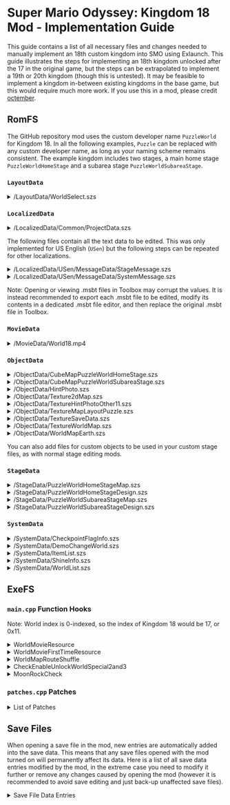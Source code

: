 # Super Mario Odyssey: Kingdom 18 Mod - Implementation Guide

This guide contains a list of all necessary files and changes needed to manually implement an 18th custom kingdom into SMO using Exlaunch. This guide illustrates the steps for implementing an 18th kingdom unlocked after the 17 in the original game, but the steps can be extrapolated to implement a 19th or 20th kingdom (though this is untested). It may be feasible to implement a kingdom in-between existing kingdoms in the base game, but this would require much more work. If you use this in a mod, please credit [octember](https://github.com/octember8/SMO-Kingdom-18).

## RomFS

The GitHub repository mod uses the custom developer name `PuzzleWorld` for Kingdom 18. In all the following examples, `Puzzle` can be replaced with any custom developer name, as long as your naming scheme remains consistent. The example kingdom includes two stages, a main home stage `PuzzleWorldHomeStage` and a subarea stage `PuzzleWorldSubareaStage`.

### `LayoutData`

<details>
<summary>/LayoutData/WorldSelect.szs</summary>

This file contains the layout information of the world map select screen. First, `/layout.lyarc/blyt/WorldSelect.bflyt` must be edited to add the node pane group for the custom kingdom. 

Create a Null Pane, name it `World18` and place it in `/RootPane/All/World/Pos`. Set the size of the pane to `30 x 40`, and its position to `(684,0)` (each `WorldXX` pane is offset by 76 units). Set `Pane Visible` to false and `Influence transparency to children` to true.

Create another Null Pane, name it `ParWorld18` and make it a child of the `World18` pane. Set the size of the pane to `396.34 x 635.28`, and its position to `(0,0)`. Set `Pane Visible` to true and `Influence transparency to children` to true.

Create another Null Pane, name it `ParIcon18` and make it a child of the `World18` pane. Set the size of the pane to `31.2 x 52.3`, and its position to `(0,-46)`. Set `Pane Visible` to true and `Influence transparency to children` to true. Set `Part Scaling` to `Scaling`.

Note: Toolbox may export the .bflyt file incorrectly. If the world map layout does not appear correctly, use a hex editor to manually fix the file. Use this [bflyt documentation](https://mk8.tockdom.com/w/index.php?title=BFLYT_(File_Format)) to edit the values. The issue will likely be located in the `grp1` section, as it will be missing the `World18` pane. If you are using this for a custom 18th kingdom mod, it may just be easier to use the `WorldSelect.szs` file from the the repo to avoid this hassle.

---

Next, `/layout.lyarc/anim` includes the position and visibility for each node pane for all unlocking scenarios. `/layout.lyarc/anim/WorldSelect_WorldXX.bflan` contains the animation data for all the panes where `WorldXX` is the most recently unlocked kingdom. Note that there already exists a `WorldSelect_World18.bflan` file, this represents the postgame unlocking scenario where all kingdoms have been completed and the paths form a complete loop, connecting Darker Side to Mushroom Kingdom. All the .bflan files must be edited to include data for the `World18` pane. After editing the anim data, `WorldSelect_World19.bflan` will be the file used to represent the postgame unlock scenario.

Rename `WorldSelect_World18.bflan` to `WorldSelect_World19.bflan`. In the .bflan file, add an Animation Group to `Animation Info`, setting the Type as `Pane` and the name as `World18`. Add an Animation Group to that `World18` group, with Type `Visibility`. Add a Target to that `Visibility` group, with Target `Visibility` and Curve Type `Step`. Add a keyframe to the Target, setting the Slope as `0`, the Frame as `0` and the Value as `1`. Go to `/World/PaneSRT/ScaleX/Key Frame 0`, and set the Value to `0.8`. Go to `/World/PaneSRT/ScaleY/Key Frame 0`, and set the Value to `0.8`. Go to `/Pos/PaneSRT/TranslateX/Key Frame 0`, and set the Value to `-110`. Go to `/WinLine/PaneSRT/TranslateX/Key Frame 0`, and set the Value to `38`. In `Tag Info`, set both of the Frame values to `19`, the Animation Order to `20`, and the Name to `World19`.

The above process outlines the general steps to be repeated for each .bflan file. For all the other files (excluding `WorldSelect_Wait.bflan`, `WorldSelect_End.bflan`, `WorldSelect_TalkEnd.bflan`, `WorldSelect_TalkAppear.bflan`, `WorldSelect_Appear.bflan`), perform the following steps, which are similar to those above. In every .bflan file, add an Animation Group to `Animation Info`, setting the Type as `Pane` and the name as `World18`. Add an Animation Group to that `World18` group, with Type `Visibility`. Add a Target to that `Visibility` group, with Target `Visibility` and Curve Type `Step`. Add a keyframe to the Target, setting the Slope as `0` and the Value as `0`. The Frame number depends on the the `WorldXX` number of the .bflan file: `18 - 1 - XX`. So for `WorldSelect_World1.bflan`, the Frame would be `16`, and for `WorldSelect_World17.bflan`, the Frame would be `0`. For `WorldSelect_Test00.bflan`, assign the Key Frame data so Slope is `0`, Frame is `0`, and Value is `1`.

Finally, duplicate `WorldSelect_World17.bflan` and name the copy `WorldSelect_World18.bflan`. Set the Value of `/World/PaneSRT/ScaleX/Key Frame 0` and `/World/PaneSRT/ScaleY/Key Frame 0` to `0.8`. Set the Value of `/Pos/PaneSRT/TranslateX/Key Frame 0` to `-110`. Set the Value of `/WinLine/PaneSRT/TranslateX/Key Frame 0` to `38`. Set the Value of `/WinLine/PaneSRT/SizeX/Key Frame 0` to `1316`. For every other `WorldXX` pane, from `World1` to `World18`, subtract `1` from the Frame value of every Key Frame. Set the Value of `/World18/Visibility/Visibility/Key Frame 0` to `1`. Finally, in `Tag Info`, set both of the Frame values to `18`, the Animation Order to `19`, and the Name to `World18`.

Note: If you want to know where these numbers come from, the `/World/PaneSRT/Scale` values decrement by about `0.055` for each new kingdom unlock. For Darker Side, this value is `0.83`, but instead of `0.775` I rounded to `0.8` for a better fit. The `/Pos/PaneSRT/TranslateX` values decrease by `38` for each new kingdom unlock. Darker Side's value is `-72`, leading to the custom kingdom value of `-110`. The `/WinLine/PaneSRT/TranslateX` values increase by `38` for each new kingdom unlock. Darker Side's value is `0`, leading to the custom kingdom value of `38`. The `/Pos/PaneSRT/SizeX` values increase by `76` for each new kingdom unlock. Darker Side's value is `1240`, leading to the custom kingdom value of `1316`. The Visibility Key Frame Values (`0` or `1`) determines if each pane should be hidden or shown.

If you are implementing more than one new kingdom, use the above numbers to figure out the pane data Values for `WorldSelect_World19.bflan` and `WorldSelect_World20.bflan`. The Visibility data must be set such that any kingdoms with an index higher than the currently unlocked kingdom must be hidden (Visibility Value of `0`). Again, if you are only implementing a single new custom kingdom, it recommend to just use `WorldSelect.szs` file from the GitHub repo instead of doing all this finicky editing.
</details>

### `LocalizedData`

<details>
<summary>/LocalizedData/Common/ProjectData.szs</summary>

This file contains a .msbp file, which contains a list of all of the text files used in the game. In Toolbox, export `ProjectData.msbp`. In a dedicated .msbp editor, add the directories of any new custom text files; the example adds `StageMessage/Puzzle/PuzzleWorldHomeStage.mstxt` and `StageMessage/Puzzle/PuzzleWorldSubareaStage.mstxt`. Replace the .msbp file in Toolbox with the edited file.

</details>


The following files contain all the text data to be edited. This was only implemented for US English (`USen`) but the following steps can be repeated for other localizations.

<details>

<summary>/LocalizedData/USen/MessageData/StageMessage.szs</summary>

- `PuzzleWorldHomeStage.msbt`
  - This file contains the text for the custom kingdom stage, including moon names, location areas, etc. The use and editing of stage text files are explained in other modding guides and will not be covered here. These files can be created by duplicating and editing existing .msbt text files. These files should be named the same as the corresponding stage .szs file.
- `PuzzleWorldSubareaStage.msbt`
  - A stage text file should be created for every subarea stage containing text. 

</details>

<details>

<summary>/LocalizedData/USen/MessageData/SystemMessage.szs</summary>

- `WorldMap.msbt`
  - This file contains the text spoken by Cappy in the kingdom select menu. Add a new string `UnlockWorld_Puzzle` to add text for Cappy to say when unlocking the new custom kingdom. This text will have various unprintable characters for formatting (controlling the number of text boxes to cycle through), so it's recommended to copy the data from another `UnlockWorld` string, and changing the text to begin with `WorldMap016`, followed by the formatted text to be displayed in-game.
- `IconTag.msbt`
  - The game has a special font that renders the pictograms seen in text, including regional coin symbols and moon icons. This file contains the data for which symbols are used to represent each kingdom's regional coin and colored moon icons. Add a new string `CoinCollectIcon_Puzzle` and copy the data from the kingdom you want to have the regional coin icon from (if your kingdom does not have regional coins, a kingdom should still be chosen but it does not matter which). Add another new string `ShineIcon_Puzzle` and copy the data from a kingdom with the same colored moons as the custom kingdom.
- `StageMap.msbt`
  - This file contains the in-game name of all of the kingdoms. Add a new string `WorldName_Puzzle` and write the name of the kingdom (e.g. `Metro Kingdom`). Add another new string `RegionName_Puzzle` and write the name of the kingdom's region (e.g. `New Donk City`).
- `Tutorial.msbt`
  - This file is not strictly necessary, but it contains all the data for sign text (and also all the control guide text that pops up in-game). To add text for a new sign, add a new string named whatever you like, as long as it doesn't already exist (e.g. `ExampleSignText`). This string can contain no information, as it usually contains the data for control guide text that appears after reading a sign, which is not necessary. For the text that is actually displayed when reading a sign, add another new string named the same as the first, but append `_Explain` to the name (e.g. `ExampleSignText_Explain`). This text will have various unprintable characters for formatting (controlling the number of text boxes to cycle through), so it's recommended to copy the data from another `_Explain` string, and changing the `MoveWorldTipsXX` string for your own 13-character identifier and 2-digit number (e.g. `ExampleText__01`), followed by the formatted text to be displayed in-game.
- `StageMapMessage.msbt`
  - This file contains all the text displayed on the maps (brochures) for each kingdom. Many strings will be added in this file.
  - `TxtCaption00_Puzzle` contains the caption below the kingdom name in the top left corner of the map.
  - `TxtCaption01_Puzzle` to `TxtCaption05_Puzzle` contain the captions for each of the 5 images in the map.
  - `TxtCaption06_Puzzle` contains the caption for the small image in the bottom left corner of the map.
  - `TxtContents01_Puzzle` to `TxtContents05_Puzzle` contain the paragraphs of text associated with each of the 5 images in the map.
  - `TxtContents07_Puzzle` contains the "Three Keys to the Kingdom" numbered text in the bottom right the map.
  - `TxtData01_Puzzle` contains the "Population", "Size", and "Locals" information, each on a different line.
  - `TxtData02_Puzzle` contains the "Currency", "Industry", and "Temperature" information, each on a different line.
  - `TxtRegionCaption_Puzzle` contains the caption below the kingdom's region name.
  - `TxtTitle01_Puzzle` to `TxtTitle05_Puzzle` contain the titles for each of the 5 images in the map.
- `StageName.msbt`
  - This file contains nearly identical data as `StageMap.msbt`. Add a new string `WorldName_Puzzle` and write the name of the kingdom. Add another new string `RegionName_Puzzle` and write the name of the kingdom's region.

</details>

Note: Opening or viewing .msbt files in Toolbox may corrupt the values. It is instead recommended to export each .msbt file to be edited, modify its contents in a dedicated .msbt file editor, and then replace the original .msbt file in Toolbox.

### `MovieData`

<details>
<summary>/MovieData/World18.mp4</summary>

This file contains the preview video in the kingdom select menu for the new custom kingdom. It should be a .mp4 file with dimensions `640 x 352` and have no audio, but there are no specific restrictions on video length or framerate.
</details>

### `ObjectData`

<details>
<summary>/ObjectData/CubeMapPuzzleWorldHomeStage.szs</summary>

This file contains the cube map data for the `PuzzleWorldHomeStage` stage. Cube maps will not be covered in this guide (it may be easier to duplicate an existing cube map from the game). Don't forget to rename the .bfres file inside the .szs to `CubeMapPuzzleWorldHomeStage.bfres`.
</details>

<details>
<summary>/ObjectData/CubeMapPuzzleWorldSubareaStage.szs</summary>

Cube maps for all custom subarea stages should also be included (ensure the files are named correctly).
</details>

<details>
<summary>/ObjectData/HintPhoto.szs</summary>

This file is not necessary, but it contains preview textures for hint art. If your new kingdom includes custom hint art, replace `/HintPhoto.bfres/Textures/HintPhoto_alb.23` with a scaled-down image of your hint art (dimensions `320 x 180`). `HintPhoto_alb.23` to `HintPhoto_alb.26` are unused hint art images which can be overwritten.
</details>

<details>
<summary>/ObjectData/Texture2dMap.szs</summary>

This file contains the main images for each kingdom's map (the image with the large coordinate grid). This image has dimensions `2048 x 2048`, place the image into `/Texture2dMap.bfres/Textures` and name it `PuzzleWorldHomeStage`. If your kingdom has different maps for different scenarios, append the corresponding scenario number to each image. Each map also has a corresponding .byml file in the root directory of the file describing translation data to align the mario marker on the map. Duplicate an existing .byml file and rename it to `PuzzleWorldHomeStage.byml`. The `ProjMatrix`, `ViewMatrix` and `ProjViewMatrix` arrays control the scale and positioning of the map relative to the in-game coordinate system (Spotlight coordinate values are multiplied by 100 in the arrays).
</details>

<details>
<summary>/ObjectData/TextureHintPhotoOther11.szs</summary>

If your new kingdom has custom hint art, this file will contain the image (continuing the naming pattern used in Dark Side). Duplicate an existing `TextureHintPhotoXXX.szs` file and rename it (and the .bfres file inside it) to `TextureHintPhotoOther11`. Replace the image in `\TextureHintPhotoOther11.bfres\Textures` with the hint art image (dimensions `1280 x 720`) and name it `Other11`.
</details>

<details>
<summary>/ObjectData/TextureMapLayoutPuzzle.szs</summary>

This file contains the images for the custom kingdom's map. Duplicate an existing `TextureMapLayoutXXX.szs` file and rename it (and the .bfres file inside it) to `TextureMapLayoutPuzzle`. Replace the images in `\TextureMapLayoutPuzzle.bfres\Textures` with the following:
- `PuzzlePicImage00`: The large image in the top left of the map, behind the kingdom name (`1024 x 600`)
- `PuzzlePicImage01`: First captioned image (`440 x 512`)
- `PuzzlePicImage02`: Second captioned image (`440 x 240`)
- `PuzzlePicImage03`: Third captioned image (`504 x 432`)
- `PuzzlePicImage04`: Fourth captioned image (`440 x 472`)
- `PuzzlePicImage05`: Fifth captioned image (`440 x 232`)
- `PuzzlePicImage06`: The small image in the bottom left corner of the map (`64 x 64`)
- `PuzzlePicImage07`: The banner in the bottom right corner of the map (`1024 x 256`)
</details>

<details>
<summary>/ObjectData/TextureSaveData.szs</summary>

This file contains the images used in the save file icons. In `/TextureSaveData.bfres/Textures` add the save file image, with dimensions `160 x 90`, and rename it `PuzzleWorld00`. The number in the name represents which scenario uses the image; duplicate the image and rename the copy to `PuzzleWorld`. This new image is the image for the last scenario used by the custom kingdom. Some kingdoms instead have images ending in `ED` instead of a number, these represent World Peace scenarios, but any new custom kingdom would not need these images.
</details>

<details>
<summary>/ObjectData/TextureWorldMap.szs</summary>

When a kingdom is being unlocked for the first time in the world map, the preview video is replaced with a static preview image, contained in this file. In `/TextureWorldMap.bfres/Textures` add the preview image, with dimensions `640 x 352`, and rename it `PuzzlePicImage`.
</details>

<details>
<summary>/ObjectData/WorldMapEarth.szs</summary>

This file contains the globe and moon objects seen in the world map menu. The globe model contains a skeleton storing the point positions of the kingdoms on the world map. In `/WorldMapEarth.bfres/Models/WorldMapEarth/Skeleton/WorldMapEarth` create a new bone (duplicate an existing world bone) and name it `W18`. Change the position of the bone to point to where you want your kingdom to be located on the world map (preferably located between Darker Side and Mushroom Kingdom) And set the rotation accordingly. Set the bone's Index to `21` and turn `Scale One`, `Scale Uniform`, and `Scale Volume One` to true. If you want to add your custom kingdom to the globe's textures, go to `/WorldMapEarth.bfres/Textures` and edit the relevant `Earth_` texture files (or the `MoonBase_` texture files if your kingdom is placed on the moon).
</details>

You can also add files for custom objects to be used in your custom stage files, as with normal stage editing mods.

### `StageData`

<details>
<summary>/StageData/PuzzleWorldHomeStageMap.szs</summary>

This file contains the actual stage data for the custom kingdom. Stage editing will not be covered in this guide. The only things to note is that any new stage map file should match the name of the stage in the world list data, and any multi moon scenarios should match what is defined in the world list data.
</details>

<details>
<summary>/StageData/PuzzleWorldHomeStageDesign.szs</summary>

This file contains the design stage data for the custom kingdom. Ensure it is named correctly.
</details>

<details>
<summary>/StageData/PuzzleWorldSubareaStageMap.szs</summary>

Any number of subarea stages can be added to the custom kingdom. The stage map file name should match the corresponding entry in the world list data.
</details>

<details>
<summary>/StageData/PuzzleWorldSubareaStageDesign.szs</summary>

Every subarea stage should also have design stage data. Ensure it is named correctly.
</details>

### `SystemData`

<details>
<summary>/SystemData/CheckpointFlagInfo.szs</summary>

This file contains the checkpoint flag data for all kingdoms. Every kingdom has an associated .byml file in the root directory corresponding to every scenario. Duplicate one of these files and rename it to `FlagList_PuzzleWorldHomeStage_1.byml`. The .byml contains a `FlagList` array, where each entry contains a dictionary represents a checkpoint flag present in the scenario (if your kingdom has no checkpoints, this array can be left empty). These dictionaries contain a `FlagIdStr` element containing the stage obj ID of the checkpoint object, and a `Trans` element containing the position of the flag (with Spotlight coordinate values multiplied by 100). Add as many entries into the `FlagList` array as needed, and duplicate the created .byml for each scenario for the custom kingdom.
</details>

<details>
<summary>/SystemData/DemoChangeWorld.szs</summary>

This file contains the data for the time/weather environment seen in the cutscenes where the Odyssey travels between kingdoms. The file contains `GraphicsPreset.byml` which gives the enumeration for each environment (`0` for Day, `1` for Evening, `2` for Night, etc.). Open the other present file `WorldInfo.byml` and add a new entry to the end. This new entry should have a `DefaultGraphicsType` element (containing the enumeration for the chosen cutscene environment for the custom kingdom) and a `ScenarioInfo` element (which can just be set to null).
</details>

<details>
<summary>/SystemData/ItemList.szs</summary>

This file contains the collectible data for every kingdom. `\WorldItemTypeList.byml` contains the moon color and regional coin shape data for each kingdom (moon colors are represented by letters, and regional coin shapes are represented by numbers). Open this file and a new entry to the end. This entry should have a `CoinCollect` element (containing the letter representing the regional coin shape for your kingdom), a `Shine` element (containing the number representing the moon color for your kingdom), and a `WorldName` element (containing the kingdom name, e.g. `Puzzle`).
</details>

<details>
<summary>/SystemData/ShineInfo.szs</summary>

This file contains information about each kingdom's moons. Each .byml file contains a list of moons for every kingdom. Duplicate one of these .byml files and rename it `ShineList_PuzzleWorldHomeStage`. This .byml contains a `ShineList` array, containing dictionaries representing each moon in the kingdom. Add dictionary entries for every moon in the custom kingdom. These dictionaries will have the following entries:
- `HintIdx`: The order to request hints for moons, should the kingdom have a hint NPC
- `IsAchievement`: Is the moon an Archivist Toadette moon (set to false)
- `IsGrand`: Is the moon a multimoon
- `IsMoonRock`: Is the moon unlocked after hitting the moon rock
- `MainScenarioNo`: The quest number of the moon (set to `-1` if the moon is not part of an objective)
- `ObjId`: The stage obj ID of the moon
- `ObjectName`: Developer object notes (not necessary, just copy from an existing moon)
- `ProgressBitFlag`: The decimal representation of the bitflag determining which scenarios the moon is active in (copy from an existing moon)
- `ScenarioName`: Developer scenario notes (not necessary, just copy from an existing moon)
- `StageName`: The stage file the moon is located in (e.g. `PuzzleWorldSubareaStage`)
- `UniqueId`: A unique ID to given each moon (starting from 2000 should prevent overlaps)
- `Trans`: The position of the moon (with Spotlight coordinate values multiplied by 100)

Additionally, there is another .byml file `ShinePosList.byml` in the root directory. Add a dictionary entry for each custom moon, with a `UniqueId` element matching the one given in the above .byml file, and one or more elements labelled with numbers, representing the corresponding coordinates of the moon in each numbered scenario the moon exists in.

Moons that exist in subareas should be assigned the coordinates of the pipe/door in the main world home stage that leads to the subarea.
</details>

<details>
<summary>/SystemData/WorldList.szs</summary>

This file contains the list of kingdoms of the game; it's the most vital file to edit. Edit the following .byml files:
- `WorldListFromDb.byml`: Kingdom list
  - Add a dictionary entry with these elements:
    - `AfterEndingScenario`: The postgame scenario (set to `0`)
    - `ClearMainScenario`: The World Peace scenario (set to `0`)
    - `MoonRockScenario`: The scenario where the moon rock is unlocked (set to the stage's assigned moon rock scenario, else set to `0`)
    - `Name`: The custom kingdom's main stage name (set to `PuzzleWorldHomeStage`)
    - `ScenarioNum`: The number of scenarios for the kingdom
    - `WorldName`: The developer name of the kingdom (set to `Puzzle`)
    - `MainQuestInfo`: An array containing data for the kingdom's quests/objectives (set the array length to the number of kingdom scenarios and fill with `0`s)
    - `StageList`: An array of dictionaries storing every stage associated with the kingdom. Add an entry for every main or subarea stage, with an element `category` containing the type of stage (`MainStage`, `MainRouteStage`, or `ExStage`, etc.) and an element `name` containing the stage file name (e.g. `PuzzleWorldSubareaStage`)
- `StageLockList.byml`: Kingdom moon requirements
  - Add a dictionary entry to the `StageLockList` array with these elements:
    - `IsCountTotal`: Whether the moon requirement a total or relative to the last unlocked kingdom (set to true)
    - `IsCrash`: Whether the Odyssey crashes onto the custom kingdom (set to false)
    - `ShineNumInfo`: The number of moons needed to unlock the kingdom (set to any number, or to `880` as a 100% completion unlock)
- `StagePosList.byml`: Subarea stage positions
  - For every subarea stage in the custom kingdom, add a dictionary entry with the same name as the custom subarea. In each entry, add a dictionary containing the position of the subarea entrance from the main world home stage (with Spotlight coordinate values multiplied by 100). For every scenario this subarea is accessible, duplicate this coordinate dictionary and name each entry after its corresponding scenario number. For scenarios where the subarea is inaccessible, add an empty dictionary with the corresponding scenario number.
- `ExStageList.byml`: List of ExStage subareas
  - ExStage subareas are common stages containing a main moon and a secondary hidden moon. Add the names of any custom ExStage subareas to this file.
- `CollectCoinNum.byml`: Regional coin number list
  - This file contains a list of how many regional coins are in each kingdom. Add a dictionary entry with an element `CollectCoinNum` containing the number of regional coins for the custom kingdom, and an element `WorldName` containing the name of the kingdom.
- `WorldResource.byml`: Resource list
  - The function of this file is lesser known, but is assumed to contain a list of all resources loaded for each kingdom. Each dictionary entry contains a `WorldResource` array containing general objects to be loaded in each kingdom, and `ScenarioX` arrays containing objects loaded specifically for each scenario. It's recommended to copy a dictionary entry from a similar kingdom, and rename the entry's `WorldName` element to `Puzzle`. Then, remove and replace objects that do not need to be loaded for the custom kingdom with any other objects that should be loaded instead.
- `WorldList.byml`: Kingdoms List
  - Add a dictionary entry with these elements:
    - `AfterEndingScenario`: The postgame scenario (set to `0`)
    - `ClearMainScenario`: The World Peace scenario (set to `0`)
    - `MoonRockScenario`: The scenario where the moon rock is unlocked (set to the stage's assigned moon rock scenario, else set to `0`)
    - `Name`: The custom kingdom's main stage name (set to `PuzzleWorldHomeStage`)
    - `ScenarioNum`: The number of scenarios for the kingdom
    - `WorldName`: The developer name of the kingdom (set to `Puzzle`)
    - `MainQuestInfo`: An array containing data for the kingdom's quests/objectives (set the array length to the number of kingdom scenarios and fill with `0`s)
- `StageList.byml`: List of debug stages
  - Add a dictionary entry with an element `DevelopName` containing the world name for the custom kingdom, and an element `StageName` containing the name of the home stage.
- `CoinCollectList.byml`: Regional coin list
  - This file contains a list of every regional coin in the game. Add a dictionary entry to the `Table` array for every regional coin in the custom kingdom; having an element `ObjId`, containing the stage obj ID of the regional coin, an element `StageName`, containing the stage file name where the coin is located, and an element `UniqueId`, containing a unique given to each regional coin (starting from 2050 should prevent overlaps). The .byml root also contains a `UniqueIdMax` entry limiting the number of unique IDs; this value should be increased accordingly if the custom kingdom has any regional coins.

</details>



## ExeFS

### `main.cpp` Function Hooks

Note: World index is 0-indexed, so the index of Kingdom 18 would be 17, or 0x11.

<details>
<summary>WorldMovieResource</summary>

```c++
HOOK_DEFINE_INLINE(WorldMovieResource) {
    static void Callback(exl::hook::InlineCtx* ctx) {
        if (ctx->X[23] == 0x110) {
            *(char**)(ctx->X[0]+ctx->X[23]) = "content:/MovieData/World18.mp4";
        } else {
            *(char**)(ctx->X[0]+ctx->X[23]) = (char*)ctx->X[8];
        }
    }
}
```
Inline hook at `0x508D70`. In the world map, each kingdom has a video preview, stored at `content:/MovieData/WorldXX.mp4`. The video file names are hardcoded, so the video resource name for World18 must be manually added in. If register X23 is equal to 0x10 multiplied by the index of the custom kingdom, load the corresponding video file name into the registers.

</details>

<details>
<summary>WorldMovieFirstTimeResource</summary>

```c++
HOOK_DEFINE_INLINE(WorldMovieFirstTimeResource) {
    static void Callback(exl::hook::InlineCtx* ctx) {
        if (ctx->X[23] == 0x110) {
            ctx->X[2] = (long)"PuzzlePicImage";
        } else {
            ctx->X[2] = (long)*(char**)(ctx->X[8]+8);
        }
    }
}
```

Inline hook at `0x508D80`. When a kingdom is being unlocked for the first time in the world map, the preview video is replaced with a static preview image, stored in `content:/ObjectData/TextureWorldMap.szs`. These names are also hardcoded. If register X23 is equal to 0x10 multiplied by the index of the custom kingdom, load the corresponding image name from the `Textures` folder of the .szs file into the registers.

</details>

<details>
<summary>WorldMapRouteShuffle</summary>

```c++
HOOK_DEFINE_INLINE(WorldMapRouteShuffle) {
    static void Callback(exl::hook::InlineCtx* ctx) {
        if (ctx->X[23] == 0x11) {
            ctx->W[9] = 0x11;
        } else {
            if (ctx->X[23] == 0x12) {
                ctx->W[9] = 0;
            } else {
                ctx->W[9] = ctx->W[23] - ctx->W[9];
            }
        }
    }
}
```
Inline hook at `0x50168C`. In the world map, this line of code determines which kingdom each WorldMapRoute (the yellow arc connecting kingdoms) connects to. If register X23 is equal to the index of the custom kingdom, load the index into register W9. If register X23 is equal to one more than the index of the custom kingdom (occurs when the world map connects in a complete loop), load 0 into register W9. Otherwise, load X23 - W9 into register W9.

</details>

<details>
<summary>CheckEnableUnlockWorldSpecial2and3</summary>

```c++
HOOK_DEFINE_TRAMPOLINE(CheckEnableUnlcokWorldSpecial2and3) {
    static bool Callback(al::LiveActor const* actor) {
        return checkEnableUnlockWorldSpecial3(actor) || Orig(actor);
    }
}

bool checkEnableUnlockWorldSpecial3(al::LiveActor const* actor) {
    bool foundShine[4];
    GameDataHolderAccessor gdha = GameDataHolderAccessor(actor);
    GameDataFile const* gdf = gdha.mData->mGameDataFile;

    unsigned long unlockFlag = gdf->isUnlockedWorld(0x10);
    if ((unlockFlag & 1) != 0) {
        unlockFlag = gdf->isUnlockedWorld(0x11);
        if ((unlockFlag & 1) == 0) {
            foundShine[0] = false;
            int unlockShineNum = gdf->findUnlockShineNumCurrentWorld(foundShine);
            if (!foundShine[0]) {
                return false;
            }
            int totalShines = gdf->getTotalPayShineNum();
            return unlockShineNum <= totalShines;
        }
    }
    return false;
}
```

Replacement hook at `0x52a794`. This code checks whether to unlock the custom kingdom (previous world must be unlocked, current world must be locked, required number of moons have been collected). Admittedly, this is a hacky fix. By treating the custom kingdom as Special3World, the hook takes advantage of how the game checks all the SpecialX kingdoms for unlocking simultaneously. Additionally, the game doesn't distinguish which kingdom returned `true` for the unlock check, the game just unlocks the next available kingdom. This way, the hook combines with the Special2World check, returning `true` if either kingdom is unlockable, which the game does not distinguish. The first `gdf->isUnlockedWorld(X)` should pass the index of the world unlocked before the custom kingdom, and the second `gdf->isUnlockedWorld(X)` should pass the index of the custom kingdom.

</details>

<details>
<summary>MoonRockCheck</summary>

```c++
HOOK_DEFINE_TRAMPOLINE(MoonRockCheck) {
    static int Callback(GameDataFile* gdf, int index) {
        if (index == 0x11) {
            return 0;
        }
        return Orig(gdf, index);
    }
}
```
Trampoline hook at `0x526A24`. If the custom kingdom does not contain a moon rock, then the "Current Objective" system will glitch out. Since most kingdoms in the game contain moon rocks, the few exceptions are hardcoded. If the custom kingdom contains a moon rock, this hook can be ignored. If the index parameter is the index of the custom kingdom lacking a moon rock, return 0.

Note: The "Current Objective" of custom kingdoms can only be viewed within the custom kingdom, whereas in the original game, the objective for a kingdom can be viewed in all previous kingdoms.

</details>

### `patches.cpp` Patches

<details>
<summary>List of Patches</summary>

- World Map Points & Routes Initialization
  - 0x50065C: `mov W0, 0x90`
    - Allocate an array for each WorldMapPoint Actor (0x12 * 0x8)
  - 0x500844: `cmp X26, 0x12`
    - Create 18 WorldMapPoint actors
  - 0x5008D0: `mov W0, 0x90`
    - Allocate an array for each WorldMapRoute Actor (0x12 * 0x8)
  - 0x50096C: `cmp X26, 0x12`
    - Create 18 WorldMapRoute actors
  - 0x5008F4: `mov W24, 0x2AC2B`
    - Bitmask controlling whether each kingdom uses a small or large WorldMapRoute. (0x2AC2B = 0b101010110000101011)
- World Map Layout Actors Initialization
  - 0x5009FC: `mov W21, 0x90`
    - Allocate an array for each WorldSelect ParWorld LayoutActor (0x12 * 0x8)
  - 0x500B18: `mov W21, 0x12`
    - Allocate an array for each WorldSelect ParIcon LayoutActor (0x12 * 0x8)
- World Map Index Adjustment
  - 0x5006BC: `add W0, W27, 0x13`
    - Fix index selection cycle
  - 0x5006C0: `mov W1, 0x12`
    - Fix index selection cycle
  - 0x500B20: `mov W0, 0x48`
    - Allocate an array for actor coordinates
- World Map Load Actors
  - 0x500D98: `cmp X20, 0x90`
    - Load 18 WorldMapPoint Actors (0x12 * 0x8)
  - 0x500DE0: `cmp X20, 0x90`
    - Load 18 WorldMapRoute Actors (0x12 * 0x8)
- World Map Appear Limit
  - 0x501244: `cmp W0, 0x12`
    - Limit number of unlocked worlds to at most 18
  - 0x501248: `mov W26, 0x12`
    - Limit number of unlocked worlds to at most 18
- World Map Appear Check Unlocks
  - 0x5012DC: `cmp W8, 0x12`
    - Check if all kingdoms are unlocked
  - 0x501320: `cmp W8, 0x12`
    - Check if all kingdoms are unlocked
- World Map Show/Hide Actors
  - 0x5015FC: `cmp X20, 0x12`
    - Show/Hide each of the 18 Actors
- World Map Kill
  - 0x5022B0: `cmp X20, 0x90`
    - Kill all 18 Actors
- World Movie Initialization
  - 0x508D30: `mov W0, 0x120`
    - Allocate an array for each movie texture (0x12 * 0x10)
  - 0x508DA8: `cmp X24, 0x12`
    - Create 18 movie textures

</details>

## Save Files

When opening a save file in the mod, new entries are automatically added into the save data. This means that any save files opened with the mod turned on will permanently affect its data. Here is a list of all save data entries modified by the mod, in the extreme case you need to modify it further or remove any changes caused by opening the mod (however it is recommended to avoid save editing and just back-up unaffected save files).

<details>
<summary>Save File Data Entries</summary>

- `Checkpoint`
  - An array where every entry corresponds to an activated checkpoint flag, given the name of the stage it is located in, and the object id of the flag within the stage.
- `GameProgressData`
  - `IsFirstTimeWorld`
    - Booleans for the first visit of each kingdom; the 18th entry corresponds to kingdom 18
  - `UnlockWorldNum`
    - Index of most recently unlocked kingdom
- `GetCoinCollectData`
  - An array of all regional coins, given its unique ID, and whether it has been collected or not
- `HintPhotoData`
  - An array of all hint arts that have been viewed
- `IsPayShineAllInAllWorld`
  - Have all the moons been collected (excluding extra shopping moons)
- `MoonRockData`
  - `IsAppearedMoonRockTalkMessage`
    - Booleans for whether Cappy has pointed out the moon rock in each kingdom; the 18th entry corresponds to kingdom 18
  - `IsShowDemoMoonRockMapWorld`
    - Booleans for whether the moon rock map message has been displayed; the 18th entry corresponds to kingdom 18
  - `IsShowDemoOpenMoonRockWorld`
    - Booleans for whether the moon rock opening cutscene has played; the 18th entry corresponds to kingdom 18
- `NextWorldId`
  - The index of the kingdom after the current kingdom
- `PrevWorldId`
  - The index of the kingdom before the current kingdom
- `SequenceDemoSkipData`
  - `WorldData`
    - A list of arrays for whether the kingdom travel cutscenes has been viewed; the 18th array corresponds to kingdom 18
- `ShineData`
  - An array of all moons and their collection data
- `StageName`
  - Name of the stage that Mario is currently in
- `VisitData`
  - A list of all visited ExStage subareas
- `WorldId`
  - The index of the world that Mario is currently in
- `WorldInfo`
  - A list of arrays for each kingdom's data; the 18th array corresponds to kingdom 18

</details>